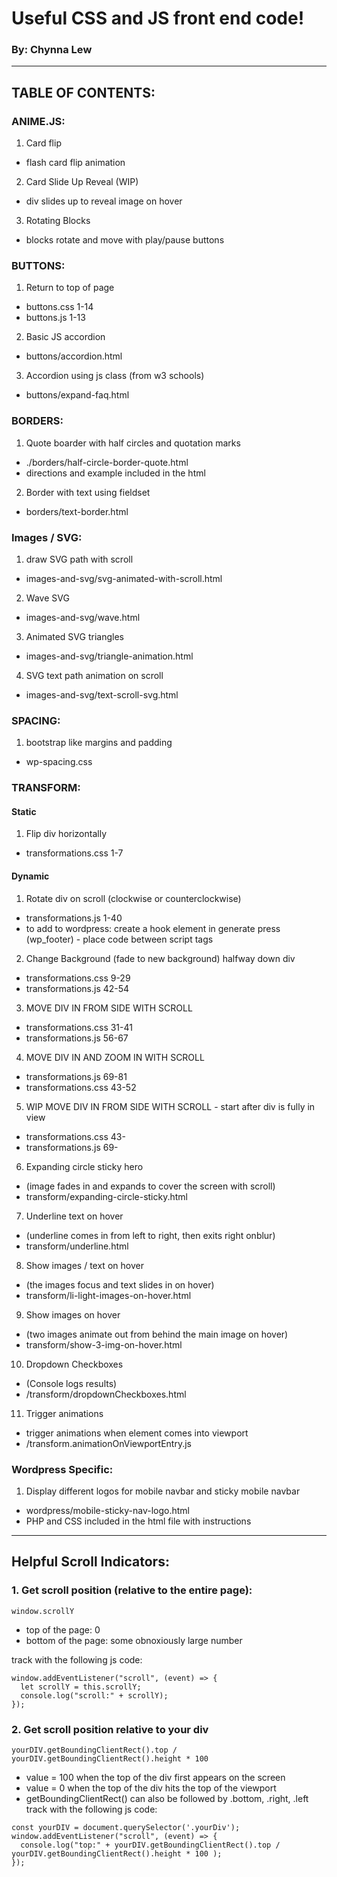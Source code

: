 # Useful CSS and JS front end code! 
### By: Chynna Lew

<hr/>

## TABLE OF CONTENTS:
### ANIME.JS:
1. Card flip
  - flash card flip animation
2. Card Slide Up Reveal (WIP)
  - div slides up to reveal image on hover
3. Rotating Blocks
  - blocks rotate and move with play/pause buttons
### BUTTONS:
1. Return to top of page
  - buttons.css 1-14
  - buttons.js 1-13
2. Basic JS accordion
  - buttons/accordion.html
3. Accordion using js class (from w3 schools)
  - buttons/expand-faq.html
### BORDERS:
1. Quote boarder with half circles and quotation marks
  - ./borders/half-circle-border-quote.html
  - directions and example included in the html
2. Border with text using fieldset
  - borders/text-border.html
### Images / SVG:
1. draw SVG path with scroll
  - images-and-svg/svg-animated-with-scroll.html
2. Wave SVG
  - images-and-svg/wave.html
3. Animated SVG triangles 
  - images-and-svg/triangle-animation.html
4. SVG text path animation on scroll
  - images-and-svg/text-scroll-svg.html
### SPACING:
1. bootstrap like margins and padding
  - wp-spacing.css
### TRANSFORM:
#### Static
1. Flip div horizontally 
  - transformations.css 1-7
#### Dynamic
1. Rotate div on scroll (clockwise or counterclockwise) 
  - transformations.js 1-40
  - to add to wordpress: create a hook element in generate press (wp_footer) - place code between script tags
2. Change Background (fade to new background) halfway down div
  - transformations.css 9-29
  - transformations.js 42-54
3. MOVE DIV IN FROM SIDE WITH SCROLL
  - transformations.css 31-41
  - transformations.js 56-67
4. MOVE DIV IN AND ZOOM IN WITH SCROLL
  - transformations.js 69-81
  - transformations.css 43-52
5. WIP MOVE DIV IN FROM SIDE WITH SCROLL - start after div is fully in view
  - transformations.css 43-
  - transformations.js 69-
6. Expanding circle sticky hero
  - (image fades in and expands to cover the screen with scroll)
  - transform/expanding-circle-sticky.html
7. Underline text on hover
  - (underline comes in from left to right, then exits right onblur)
  - transform/underline.html
8. Show images / text on hover 
  - (the images focus and text slides in on hover)
  - transform/li-light-images-on-hover.html
9. Show images on hover
  - (two images animate out from behind the main image on hover)
  - transform/show-3-img-on-hover.html
10. Dropdown Checkboxes 
  - (Console logs results)
  - /transform/dropdownCheckboxes.html
11. Trigger animations
  - trigger animations when element comes into viewport
  - /transform.animationOnViewportEntry.js
### Wordpress Specific:
1. Display different logos for mobile navbar and sticky mobile navbar
  - wordpress/mobile-sticky-nav-logo.html
  - PHP and CSS included in the html file with instructions
<hr/>

## Helpful Scroll Indicators:
### 1. Get scroll position (relative to the entire page):
```
window.scrollY
```
- top of the page: 0
- bottom of the page: some obnoxiously large number

track with the following js code:
```
window.addEventListener("scroll", (event) => {
  let scrollY = this.scrollY;
  console.log("scroll:" + scrollY);
});
```
### 2. Get scroll position relative to your div
```
yourDIV.getBoundingClientRect().top / yourDIV.getBoundingClientRect().height * 100
```
- value = 100 when the top of the div first appears on the screen
- value = 0 when the top of the div hits the top of the viewport
- getBoundingClientRect() can also be followed by .bottom, .right, .left
track with the following js code:
```
const yourDIV = document.querySelector('.yourDiv');
window.addEventListener("scroll", (event) => {
  console.log("top:" + yourDIV.getBoundingClientRect().top / yourDIV.getBoundingClientRect().height * 100 );
});
```

